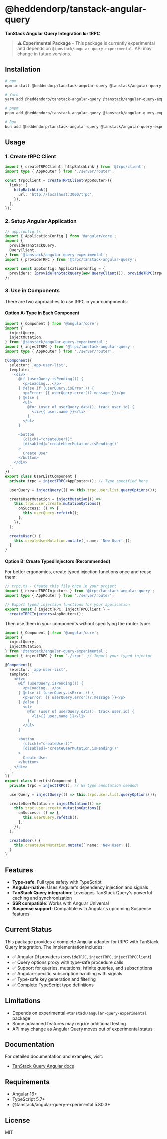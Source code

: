 # @heddendorp/tanstack-angular-query

**TanStack Angular Query Integration for tRPC**

> ⚠️ **Experimental Package** - This package is currently experimental and depends on `@tanstack/angular-query-experimental`. API may change in future versions.

## Installation

```bash
# npm
npm install @heddendorp/tanstack-angular-query @tanstack/angular-query-experimental

# Yarn
yarn add @heddendorp/tanstack-angular-query @tanstack/angular-query-experimental

# pnpm
pnpm add @heddendorp/tanstack-angular-query @tanstack/angular-query-experimental

# Bun
bun add @heddendorp/tanstack-angular-query @tanstack/angular-query-experimental
```

## Usage

### 1. Create tRPC Client

```typescript
import { createTRPCClient, httpBatchLink } from '@trpc/client';
import type { AppRouter } from './server/router';

const trpcClient = createTRPCClient<AppRouter>({
  links: [
    httpBatchLink({
      url: 'http://localhost:3000/trpc',
    }),
  ],
});
```

### 2. Setup Angular Application

```typescript
// app.config.ts
import { ApplicationConfig } from '@angular/core';
import {
  provideTanStackQuery,
  QueryClient,
} from '@tanstack/angular-query-experimental';
import { provideTRPC } from '@trpc/tanstack-angular-query';

export const appConfig: ApplicationConfig = {
  providers: [provideTanStackQuery(new QueryClient()), provideTRPC(trpcClient)],
};
```

### 3. Use in Components

There are two approaches to use tRPC in your components:

#### Option A: Type in Each Component

```typescript
import { Component } from '@angular/core';
import {
  injectQuery,
  injectMutation,
} from '@tanstack/angular-query-experimental';
import { injectTRPC } from '@trpc/tanstack-angular-query';
import type { AppRouter } from './server/router';

@Component({
  selector: 'app-user-list',
  template: `
    <div>
      @if (userQuery.isPending()) {
        <p>Loading...</p>
      } @else if (userQuery.isError()) {
        <p>Error: {{ userQuery.error()?.message }}</p>
      } @else {
        <ul>
          @for (user of userQuery.data(); track user.id) {
            <li>{{ user.name }}</li>
          }
        </ul>
      }

      <button
        (click)="createUser()"
        [disabled]="createUserMutation.isPending()"
      >
        Create User
      </button>
    </div>
  `,
})
export class UserListComponent {
  private trpc = injectTRPC<AppRouter>(); // Type specified here

  userQuery = injectQuery(() => this.trpc.user.list.queryOptions());

  createUserMutation = injectMutation(() =>
    this.trpc.user.create.mutationOptions({
      onSuccess: () => {
        this.userQuery.refetch();
      },
    }),
  );

  createUser() {
    this.createUserMutation.mutate({ name: 'New User' });
  }
}
```

#### Option B: Create Typed Injectors (Recommended)

For better ergonomics, create typed injection functions once and reuse them:

```typescript
// trpc.ts - Create this file once in your project
import { createTRPCInjectors } from '@trpc/tanstack-angular-query';
import type { AppRouter } from './server/router';

// Export typed injection functions for your application
export const { injectTRPC, injectTRPCClient } =
  createTRPCInjectors<AppRouter>();
```

Then use them in your components without specifying the router type:

```typescript
import { Component } from '@angular/core';
import {
  injectQuery,
  injectMutation,
} from '@tanstack/angular-query-experimental';
import { injectTRPC } from './trpc'; // Import your typed injector

@Component({
  selector: 'app-user-list',
  template: `
    <div>
      @if (userQuery.isPending()) {
        <p>Loading...</p>
      } @else if (userQuery.isError()) {
        <p>Error: {{ userQuery.error()?.message }}</p>
      } @else {
        <ul>
          @for (user of userQuery.data(); track user.id) {
            <li>{{ user.name }}</li>
          }
        </ul>
      }

      <button
        (click)="createUser()"
        [disabled]="createUserMutation.isPending()"
      >
        Create User
      </button>
    </div>
  `,
})
export class UserListComponent {
  private trpc = injectTRPC(); // No type annotation needed!

  userQuery = injectQuery(() => this.trpc.user.list.queryOptions());

  createUserMutation = injectMutation(() =>
    this.trpc.user.create.mutationOptions({
      onSuccess: () => {
        this.userQuery.refetch();
      },
    }),
  );

  createUser() {
    this.createUserMutation.mutate({ name: 'New User' });
  }
}
```

## Features

- **Type-safe**: Full type safety with TypeScript
- **Angular-native**: Uses Angular's dependency injection and signals
- **TanStack Query integration**: Leverages TanStack Query's powerful caching and synchronization
- **SSR compatible**: Works with Angular Universal
- **Suspense support**: Compatible with Angular's upcoming Suspense features

## Current Status

This package provides a complete Angular adapter for tRPC with TanStack Query integration. The implementation includes:

- ✅ Angular DI providers (`provideTRPC`, `injectTRPC`, `injectTRPCClient`)
- ✅ Query options proxy with type-safe procedure calls
- ✅ Support for queries, mutations, infinite queries, and subscriptions
- ✅ Angular-specific subscription handling with signals
- ✅ Type-safe key generation and filtering
- ✅ Complete TypeScript type definitions

## Limitations

- Depends on experimental `@tanstack/angular-query-experimental` package
- Some advanced features may require additional testing
- API may change as Angular Query moves out of experimental status

## Documentation

For detailed documentation and examples, visit:

- [TanStack Query Angular docs](https://tanstack.com/query/latest/docs/framework/angular/overview)

## Requirements

- Angular 16+
- TypeScript 5.7+
- @tanstack/angular-query-experimental 5.80.3+

## License

MIT
